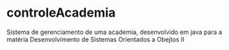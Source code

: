 # controleAcademia
Sistema de gerenciamento de uma academia, desenvolvido em java para a matéria Desenvolvimento de Sistemas Orientados a Obejtos II
